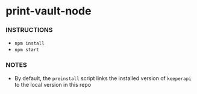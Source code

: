 # print-vault-node

### INSTRUCTIONS
- `npm install`
- `npm start`

### NOTES
- By default, the `preinstall` script links the installed version of `keeperapi` to the local version in this repo